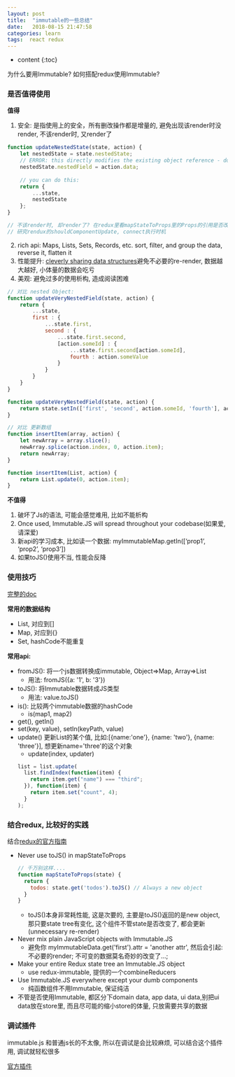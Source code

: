 ```yaml
---
layout: post
title:  "immutable的一些总结"
date:   2018-08-15 21:47:58
categories: learn 
tags:  react redux
---
```


* content
{:toc}

为什么要用Immutable? 如何搭配redux使用Immutable? 



### 是否值得使用

__值得__

1. 安全: 是指使用上的安全，所有删改操作都是增量的, 避免出现该render时没render, 不该render时, 又render了
``` js
function updateNestedState(state, action) {
    let nestedState = state.nestedState;
    // ERROR: this directly modifies the existing object reference - don't do this!
    nestedState.nestedField = action.data;
​    
    // you can do this:
    return {
        ...state,
        nestedState
    };
}

// 不该render时, 却render了? 在redux里看mapStateToProps里的Props的引用是否改变了, 有可能你内容一模一样, 但引用变了, 还是会render
// 研究rendux的shouldComponentUpdate, connect执行时机
```
2. rich api: 
Maps, Lists, Sets, Records, etc. sort, filter, and group the data, reverse it, flatten it
3. 性能提升: [cleverly sharing data structures](https://medium.com/@dtinth/immutable-js-persistent-data-structures-and-structural-sharing-6d163fbd73d2#.z1g1ofrsi)避免不必要的re-render, 数据越大越好, 小体量的数据会吃亏
4. 美观: 避免过多的使用析构, 造成阅读困难
``` javascript
// 对比 nested Object:
function updateVeryNestedField(state, action) {
    return {
        ...state,
        first : {
            ...state.first,
            second : {
                ...state.first.second,
                [action.someId] : {
                    ...state.first.second[action.someId],
                    fourth : action.someValue
                }
            }
        }
    }
}

function updateVeryNestedField(state, action) {
    return state.setIn(['first', 'second', action.someId, 'fourth'], actoin.someValue);
}

// 对比 更新数组
function insertItem(array, action) {
    let newArray = array.slice();
    newArray.splice(action.index, 0, action.item);
    return newArray;
}

function insertItem(List, action) {
    return List.update(0, action.item);
}

```

__不值得__

1. 破坏了Js的语法, 可能会感觉难用, 比如不能析构
2. Once used, Immutable.JS will spread throughout your codebase(如果爱, 请深爱)
3. 新api的学习成本, 比如读一个数据: myImmutableMap.getIn([‘prop1’, ‘prop2’, ‘prop3’])
4. 如果toJS()使用不当, 性能会反降


### 使用技巧
[完整的doc](http://facebook.github.io/immutable-js/docs/)

__常用的数据结构__

- List, 对应到[]
- Map, 对应到{}
- Set, hashCode不能重复

__常用api:__ 

- fromJS(): 将一个js数据转换成immutable, Object=>Map, Array=>List
    + 用法: fromJS({a: '1', b: '3'})
- toJS(): 将Immutable数据转成JS类型
    + 用法: value.toJS()
- is(): 比较两个immutable数据的hashCode
    + is(map1, map2)
- get(), getIn()
- set(key, value), setIn(keyPath, value)
- update() 更新List的某个值, 比如:[{name:'one'}, {name: 'two'}, {name: 'three'}], 想更新name='three'的这个对象
    + update(index, updater)
    ``` javascript
    list = list.update(
      list.findIndex(function(item) { 
        return item.get("name") === "third"; 
      }), function(item) {
        return item.set("count", 4);
      }
    ); 
    ```


### 结合redux, 比较好的实践

结合[redux的官方指南](https://redux.js.org/faq/immutabledata)

-  Never use toJS() in mapStateToProps
    ``` javascript
    // 千万别这样....
    function mapStateToProps(state) {
      return {
        todos: state.get('todos').toJS() // Always a new object
      }
    }
    ``` 
    + toJS()本身非常耗性能, 这是次要的, 主要是toJS()返回的是new object, 那只要state tree有变化, 这个组件不管state是否改变了, 都会更新(unnecessary re-render)
-  Never mix plain JavaScript objects with Immutable.JS
    +  避免你 myImmutableData.get('first').attr = 'another attr', 然后会引起: 不必要的render; 不可变的数据莫名奇妙的改变了...;
-  Make your entire Redux state tree an Immutable.JS object
    +  use redux-immutable, 提供的一个combineReducers
-  Use Immutable.JS everywhere except your dumb components
    +  纯函数组件不用Immutable, 保证纯洁
-  不管是否使用Immutable, 都区分下domain data, app data, ui data,别把ui data放在store里, 而且尽可能的缩小store的体量, 只放需要共享的数据

### 调试插件

immutable.js 和普通js长的不太像, 所以在调试是会比较麻烦, 可以结合这个插件用, 调试就轻松很多

[官方插件](https://github.com/mattzeunert/immutable-object-formatter-extension)


